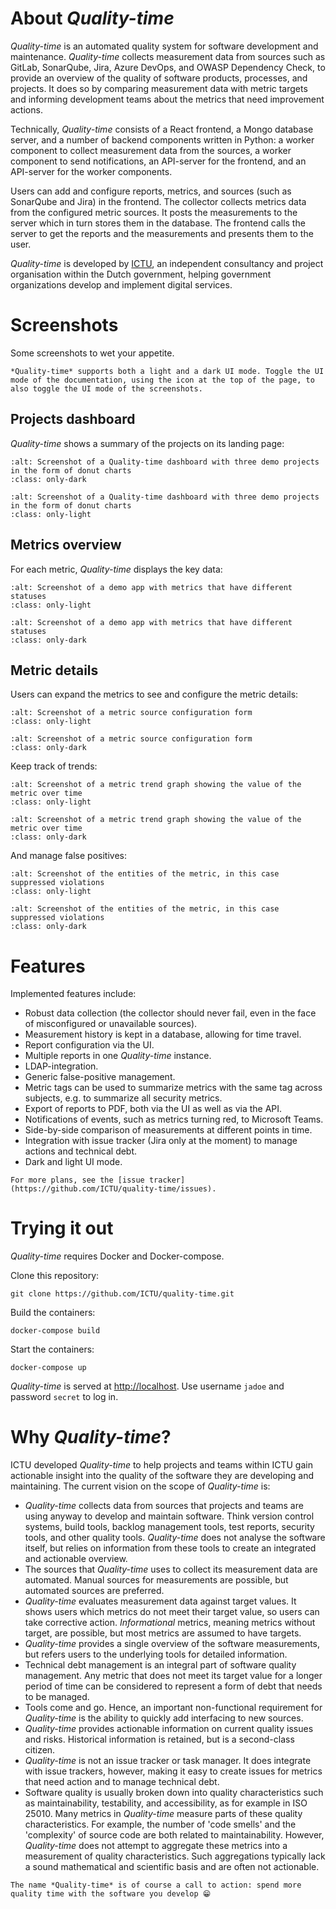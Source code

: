 # About *Quality-time*

*Quality-time* is an automated quality system for software development and maintenance. *Quality-time* collects measurement data from sources such as GitLab, SonarQube, Jira, Azure DevOps, and OWASP Dependency Check, to provide an overview of the quality of software products, processes, and projects. It does so by comparing measurement data with metric targets and informing development teams about the metrics that need improvement actions.

Technically, *Quality-time* consists of a React frontend, a Mongo database server, and a number of backend components written in Python: a worker component to collect measurement data from the sources, a worker component to send notifications, an API-server for the frontend, and an API-server for the worker components.

Users can add and configure reports, metrics, and sources (such as SonarQube and Jira) in the frontend. The collector collects metrics data from the configured metric sources. It posts the measurements to the server which in turn stores them in the database. The frontend calls the server to get the reports and the measurements and presents them to the user.

*Quality-time* is developed by [ICTU](https://www.ictu.nl/about-us), an independent consultancy and project organisation within the Dutch government, helping government organizations develop and implement digital services.

# Screenshots

Some screenshots to wet your appetite.

```{tip}
*Quality-time* supports both a light and a dark UI mode. Toggle the UI mode of the documentation, using the icon at the top of the page, to also toggle the UI mode of the screenshots.
```

## Projects dashboard

*Quality-time* shows a summary of the projects on its landing page:

```{image} screenshots/projects_dashboard_dark.png
:alt: Screenshot of a Quality-time dashboard with three demo projects in the form of donut charts
:class: only-dark
```

```{image} screenshots/projects_dashboard.png
:alt: Screenshot of a Quality-time dashboard with three demo projects in the form of donut charts
:class: only-light
```

## Metrics overview

For each metric, *Quality-time* displays the key data:

```{image} screenshots/metrics.png
:alt: Screenshot of a demo app with metrics that have different statuses
:class: only-light
```

```{image} screenshots/metrics_dark.png
:alt: Screenshot of a demo app with metrics that have different statuses
:class: only-dark
```

## Metric details

Users can expand the metrics to see and configure the metric details:

```{image} screenshots/metric_details.png
:alt: Screenshot of a metric source configuration form
:class: only-light
```

```{image} screenshots/metric_details_dark.png
:alt: Screenshot of a metric source configuration form
:class: only-dark
```

Keep track of trends:

```{image} screenshots/metric_trendgraph.png
:alt: Screenshot of a metric trend graph showing the value of the metric over time
:class: only-light
```

```{image} screenshots/metric_trendgraph_dark.png
:alt: Screenshot of a metric trend graph showing the value of the metric over time
:class: only-dark
```

And manage false positives:

```{image} screenshots/metric_entities.png
:alt: Screenshot of the entities of the metric, in this case suppressed violations
:class: only-light
```

```{image} screenshots/metric_entities_dark.png
:alt: Screenshot of the entities of the metric, in this case suppressed violations
:class: only-dark
```

# Features

Implemented features include:

- Robust data collection (the collector should never fail, even in the face of misconfigured or unavailable sources).
- Measurement history is kept in a database, allowing for time travel.
- Report configuration via the UI.
- Multiple reports in one *Quality-time* instance.
- LDAP-integration.
- Generic false-positive management.
- Metric tags can be used to summarize metrics with the same tag across subjects, e.g. to summarize all security metrics.
- Export of reports to PDF, both via the UI as well as via the API.
- Notifications of events, such as metrics turning red, to Microsoft Teams.
- Side-by-side comparison of measurements at different points in time.
- Integration with issue tracker (Jira only at the moment) to manage actions and technical debt.
- Dark and light UI mode.

```{seealso}
For more plans, see the [issue tracker](https://github.com/ICTU/quality-time/issues).
```

# Trying it out

*Quality-time* requires Docker and Docker-compose.

Clone this repository:

```console
git clone https://github.com/ICTU/quality-time.git
```

Build the containers:

```console
docker-compose build
```

Start the containers:

```console
docker-compose up
```

*Quality-time* is served at [http://localhost](http://localhost). Use username `jadoe` and password `secret` to log in.

# Why *Quality-time*?

ICTU developed *Quality-time* to help projects and teams within ICTU gain actionable insight into the quality of the software they are developing and maintaining. The current vision on the scope of *Quality-time* is:

- *Quality-time* collects data from sources that projects and teams are using anyway to develop and maintain software. Think version control systems, build tools, backlog management tools, test reports, security tools, and other quality tools. *Quality-time* does not analyse the software itself, but relies on information from these tools to create an integrated and actionable overview.
- The sources that *Quality-time* uses to collect its measurement data are automated. Manual sources for measurements are possible, but automated sources are preferred.
- *Quality-time* evaluates measurement data against target values. It shows users which metrics do not meet their target value, so users can take corrective action. *Informational* metrics, meaning metrics without target, are possible, but most metrics are assumed to have targets.
- *Quality-time* provides a single overview of the software measurements, but refers users to the underlying tools for detailed information.
- Technical debt management is an integral part of software quality management. Any metric that does not meet its target value for a longer period of time can be considered to represent a form of debt that needs to be managed.
- Tools come and go. Hence, an important non-functional requirement for *Quality-time* is the ability to quickly add interfacing to new sources.
- *Quality-time* provides actionable information on current quality issues and risks. Historical information is retained, but is a second-class citizen.
- *Quality-time* is not an issue tracker or task manager. It does integrate with issue trackers, however, making it easy to create issues for metrics that need action and to manage technical debt.
- Software quality is usually broken down into quality characteristics such as maintainability, testability, and accessibility, as for example in ISO 25010. Many metrics in *Quality-time* measure parts of these quality characteristics. For example, the number of 'code smells' and the 'complexity' of source code are both related to maintainability. However, *Quality-time* does not attempt to aggregate these metrics into a measurement of quality characteristics. Such aggregations typically lack a sound mathematical and scientific basis and are often not actionable.

```{note}
The name *Quality-time* is of course a call to action: spend more quality time with the software you develop 😁
```
